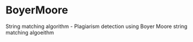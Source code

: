 # BoyerMoore
String matching algorithm - Plagiarism detection using Boyer Moore string matching algoeithm
